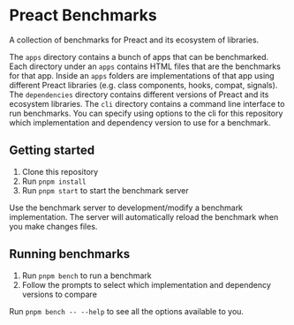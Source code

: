 # Preact Benchmarks

A collection of benchmarks for Preact and its ecosystem of libraries.

The `apps` directory contains a bunch of apps that can be benchmarked. Each directory under an `apps` contains HTML files that are the benchmarks for that app. Inside an `apps` folders are implementations of that app using different Preact libraries (e.g. class components, hooks, compat, signals). The `dependencies` directory contains different versions of Preact and its ecosystem libraries. The `cli` directory contains a command line interface to run benchmarks. You can specify using options to the cli for this repository which implementation and dependency version to use for a benchmark.

## Getting started

1. Clone this repository
2. Run `pnpm install`
3. Run `pnpm start` to start the benchmark server

Use the benchmark server to development/modify a benchmark implementation. The server will automatically reload the benchmark when you make changes files.

## Running benchmarks

1. Run `pnpm bench` to run a benchmark
2. Follow the prompts to select which implementation and dependency versions to compare

Run `pnpm bench -- --help` to see all the options available to you.
